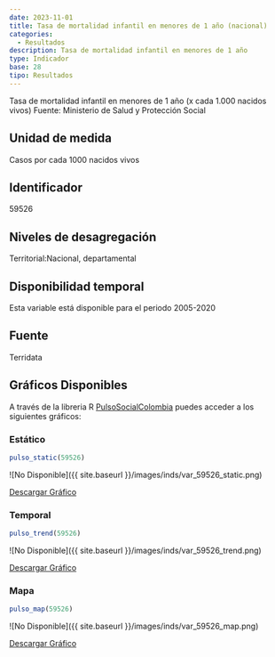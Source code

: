 ```yaml
---
date: 2023-11-01
title: Tasa de mortalidad infantil en menores de 1 año (nacional)
categories:
  - Resultados
description: Tasa de mortalidad infantil en menores de 1 año
type: Indicador
base: 28
tipo: Resultados
--- 
```


Tasa de mortalidad infantil en menores de 1 año (x cada 1.000 nacidos vivos)
Fuente: Ministerio de Salud y Protección Social

## Unidad de medida
Casos por cada 1000 nacidos vivos

## Identificador
59526

## Niveles de desagregación
Territorial:Nacional, departamental

## Disponibilidad temporal
Esta variable está disponible para el periodo 2005-2020

## Fuente
Terridata

## Gráficos Disponibles

A través de la libreria R [PulsoSocialColombia](https://github.com/pulsosocialcolombia/PulsoSocialColombia) puedes acceder a los siguientes gráficos:

### Estático

``` R
pulso_static(59526)
```

![No Disponible]({{ site.baseurl }}/images/inds/var_59526_static.png)

<a href='{{ site.baseurl }}/images/inds/var_59526_static.png'>Descargar Gráfico</a>

### Temporal

``` R
pulso_trend(59526)
```

![No Disponible]({{ site.baseurl }}/images/inds/var_59526_trend.png)

<a href='{{ site.baseurl }}/images/inds/var_59526_trend.png'>Descargar Gráfico</a>

### Mapa

``` R
pulso_map(59526)
```

![No Disponible]({{ site.baseurl }}/images/inds/var_59526_map.png)

<a href='{{ site.baseurl }}/images/inds/var_59526_map.png'>Descargar Gráfico</a>
